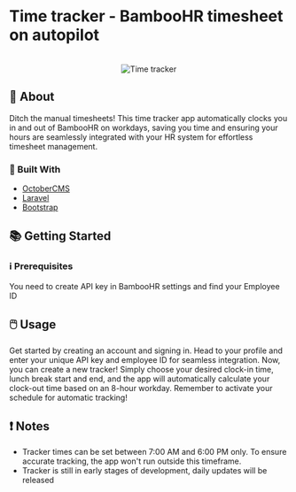# Time tracker - BambooHR timesheet on autopilot

<!-- PROJECT LOGO -->
<br />
<div align="center">
   <img src="https://i.imgur.com/WtHZw62.png" alt="Time tracker">
</div>



<!-- ABOUT THE PROJECT -->
## 📝 About

Ditch the manual timesheets! This time tracker app automatically clocks you in and out of BambooHR on workdays, saving you time and ensuring your hours are seamlessly integrated with your HR system for effortless timesheet management.


### 🧰 Built With

* [OctoberCMS](https://octobercms.com/)
* [Laravel](https://laravel.com/)
* [Bootstrap](https://getbootstrap.com)


<!-- GETTING STARTED -->
## 📚 Getting Started



### ℹ️ Prerequisites

You need to create API key in BambooHR settings and find your Employee ID

<!-- USAGE EXAMPLES -->
## 🖱️ Usage

Get started by creating an account and signing in. Head to your profile and enter your unique API key and employee ID for seamless integration. Now, you can create a new tracker! Simply choose your desired clock-in time, lunch break start and end, and the app will automatically calculate your clock-out time based on an 8-hour workday. Remember to activate your schedule for automatic tracking!



<!-- Notes -->
## ❗ Notes

- Tracker times can be set between 7:00 AM and 6:00 PM only. To ensure accurate tracking, the app won't run outside this timeframe.
- Tracker is still in early stages of development, daily updates will be released
